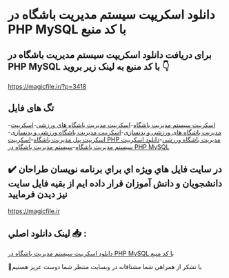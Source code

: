 # دانلود اسکریپت سیستم مدیریت باشگاه در PHP MySQL با کد منبع

## برای دریافت دانلود اسکریپت سیستم مدیریت باشگاه در PHP MySQL با کد منبع به لینک زیر بروید 👇

https://magicfile.ir/?p=3418

## تگ های فایل

-[اسکریپت سیستم مدیریت باشگاه](https://magicfile.ir/product/%d8%a7%d8%b3%da%a9%d8%b1%db%8c%d9%be%d8%aa%d8%b3%db%8c%d8%b3%d8%aa%d9%85-%d9%85%d8%af%db%8c%d8%b1%db%8c%d8%aa-%d8%a8%d8%a7%d8%b4%da%af%d8%a7%d9%87-%d8%af%d8%b1-php-mysql/)-[اسکریپت مدیریت باشگاه های ورزشی](https://magicfile.ir/product/%d8%a7%d8%b3%da%a9%d8%b1%db%8c%d9%be%d8%aa%d8%b3%db%8c%d8%b3%d8%aa%d9%85-%d9%85%d8%af%db%8c%d8%b1%db%8c%d8%aa-%d8%a8%d8%a7%d8%b4%da%af%d8%a7%d9%87-%d8%af%d8%b1-php-mysql/)-[اسکریپت مدیریت باشگاه های ورزشی و بدنسازی](https://magicfile.ir/product/%d8%a7%d8%b3%da%a9%d8%b1%db%8c%d9%be%d8%aa%d8%b3%db%8c%d8%b3%d8%aa%d9%85-%d9%85%d8%af%db%8c%d8%b1%db%8c%d8%aa-%d8%a8%d8%a7%d8%b4%da%af%d8%a7%d9%87-%d8%af%d8%b1-php-mysql/)-[اسکریپت مدیریت باشگاه ورزشی و بدنسازی](https://magicfile.ir/product/%d8%a7%d8%b3%da%a9%d8%b1%db%8c%d9%be%d8%aa%d8%b3%db%8c%d8%b3%d8%aa%d9%85-%d9%85%d8%af%db%8c%d8%b1%db%8c%d8%aa-%d8%a8%d8%a7%d8%b4%da%af%d8%a7%d9%87-%d8%af%d8%b1-php-mysql/)-[اسکریپت پنل مدیریت باشگاه](https://magicfile.ir/product/%d8%a7%d8%b3%da%a9%d8%b1%db%8c%d9%be%d8%aa%d8%b3%db%8c%d8%b3%d8%aa%d9%85-%d9%85%d8%af%db%8c%d8%b1%db%8c%d8%aa-%d8%a8%d8%a7%d8%b4%da%af%d8%a7%d9%87-%d8%af%d8%b1-php-mysql/)-[اسکریپت PHP مدیریت باشگاه ورزشی](https://magicfile.ir/product/%d8%a7%d8%b3%da%a9%d8%b1%db%8c%d9%be%d8%aa%d8%b3%db%8c%d8%b3%d8%aa%d9%85-%d9%85%d8%af%db%8c%d8%b1%db%8c%d8%aa-%d8%a8%d8%a7%d8%b4%da%af%d8%a7%d9%87-%d8%af%d8%b1-php-mysql/)-[دانلود اسکریپت سیستم مدیریت باشگاه](https://magicfile.ir/product/%d8%a7%d8%b3%da%a9%d8%b1%db%8c%d9%be%d8%aa%d8%b3%db%8c%d8%b3%d8%aa%d9%85-%d9%85%d8%af%db%8c%d8%b1%db%8c%d8%aa-%d8%a8%d8%a7%d8%b4%da%af%d8%a7%d9%87-%d8%af%d8%b1-php-mysql/)-[سیستم مدیریت باشگاه در PHP MySQL](https://magicfile.ir/product/%d8%a7%d8%b3%da%a9%d8%b1%db%8c%d9%be%d8%aa%d8%b3%db%8c%d8%b3%d8%aa%d9%85-%d9%85%d8%af%db%8c%d8%b1%db%8c%d8%aa-%d8%a8%d8%a7%d8%b4%da%af%d8%a7%d9%87-%d8%af%d8%b1-php-mysql/)

## ✔️ در سايت فايل هاي ويژه اي براي برنامه نويسان طراحان دانشجويان و دانش آموزان قرار داده ايم از بقيه فايل سايت نيز ديدن فرماييد

https://magicfile.ir


## لينک دانلود اصلي 📥 :

[دانلود اسکریپت سیستم مدیریت باشگاه در PHP MySQL با کد منبع](https://magicfile.ir/product/%d8%a7%d8%b3%da%a9%d8%b1%db%8c%d9%be%d8%aa%d8%b3%db%8c%d8%b3%d8%aa%d9%85-%d9%85%d8%af%db%8c%d8%b1%db%8c%d8%aa-%d8%a8%d8%a7%d8%b4%da%af%d8%a7%d9%87-%d8%af%d8%b1-php-mysql/) 


🙏با تشکر از همراهي شما مشتاقانه در وبسایت منتظر شما دوست عزیز هستیم


